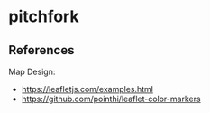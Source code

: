 # pitchfork


## References

Map Design:

* https://leafletjs.com/examples.html
* https://github.com/pointhi/leaflet-color-markers

